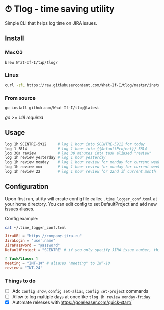 # ⏱ Tlog - time saving utility
Simple CLI that helps log time on JIRA issues.

## Install

### MacOS
```bash
brew What-If-I/tap/tlog/
```

### Linux
```bash
curl -sfL https://raw.githubusercontent.com/What-If-I/tlog/master/install.sh | sh
```

### From source
```bash
go install github.com/What-If-I/tlog@latest 
```
_go >= 1.18 required_

## Usage
```bash
log 1h SCENTRE-5912     # log 1 hour into SCENTRE-5912 for today
log 1 5814              # log 1 hour into {{DefaultProject}}-5814
log 30m review          # log 30 minutes into task aliased "review"
log 1h review yesterday # log 1 hour yesterday
log 1h review monday    # log 1 hour review for monday for current week
log 1h review mon       # log 1 hour review for monday for current week
log 1h review 22        # log 1 hour review for 22nd if current month
```

## Configuration
Upon first run, utility will create config file called `.time_logger_conf.toml` at your home directory. You can edit config to set DefaultProject and add new issues aliases.

Config example:
```bash
cat ~/.time_logger_conf.toml
```
```toml
JiraURL = "https://company.jira.ru"
JiraLogin = "user.name"
JiraPassword = "password"
DefaultProject = "SCENTRE" # if you only specify JIRA issue number, this project will be used

[ TaskAliases ]
meeting = "INT-18" # aliases "meeting" to INT-18
review = "INT-24"
```

### Things to do
- [ ] Add `config show`, `config set-alias`, `config set-project` commands
- [ ] Allow to log multiple days at once like `tlog 1h review monday-friday`
- [x] Automate releases with https://goreleaser.com/quick-start/
